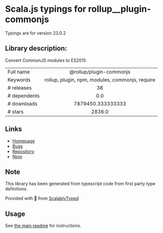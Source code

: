 
# Scala.js typings for rollup__plugin-commonjs

Typings are for version 23.0.2

## Library description:
Convert CommonJS modules to ES2015

|                    |                 |
| ------------------ | :-------------: |
| Full name          | @rollup/plugin-commonjs |
| Keywords           | rollup, plugin, npm, modules, commonjs, require |
| # releases         | 38 |
| # dependents       | 0.0 |
| # downloads        | 7879450.333333333 |
| # stars            | 2836.0 |

## Links
- [Homepage](https://github.com/rollup/plugins/tree/master/packages/commonjs/#readme)
- [Bugs](https://github.com/rollup/plugins/issues)
- [Repository](https://github.com/rollup/plugins)
- [Npm](https://www.npmjs.com/package/%40rollup%2Fplugin-commonjs)
    


## Note
This library has been generated from typescript code from first party type definitions.

Provided with :purple_heart: from [ScalablyTyped](https://github.com/oyvindberg/ScalablyTyped)

## Usage
See [the main readme](../../readme.md) for instructions.


